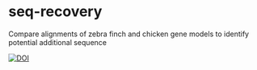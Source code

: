 # seq-recovery
Compare alignments of zebra finch and chicken gene models to identify potential additional sequence

[![DOI](https://zenodo.org/badge/171545573.svg)](https://zenodo.org/badge/latestdoi/171545573)

